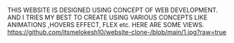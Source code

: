 THIS WEBSITE IS DESIGNED USING CONCEPT OF WEB DEVELOPMENT. AND I TRIES MY BEST TO CREATE USING VARIOUS CONCEPTS LIKE ANIMATIONS ,HOVERS EFFECT, FLEX etc. 
HERE ARE SOME VIEWS.
https://github.com/itsmelokesh10/website-clone-/blob/main/1.jpg?raw=true

